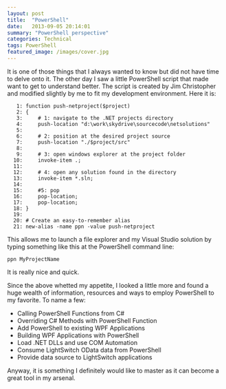 ```yaml
---
layout: post
title:  "PowerShell"
date:   2013-09-05 20:14:01
summary: "PowerShell perspective"
categories: Technical
tags: PowerShell
featured_image: /images/cover.jpg
---
```


It is one of those things that I always wanted to know but did not have time to delve onto it. The other day I saw a little PowerShell script that made want to get to understand better. The script is created by Jim Christopher and modified slightly by me to fit my development environment. Here it is:

```
   1: function push-netproject($project)
   2: {
   3:     # 1: navigate to the .NET projects directory
   4:     push-location "d:\work\skydrive\sourcecode\netsolutions"
   5:
   6:     # 2: position at the desired project source
   7:     push-location "./$project/src"
   8:
   9:     # 3: open windows explorer at the project folder
  10:     invoke-item .;
  11:
  12:     # 4: open any solution found in the directory
  13:     invoke-item *.sln;
  14:
  15:     #5: pop
  16:     pop-location;
  17:     pop-location;
  18: }
  19:
  20: # Create an easy-to-remember alias
  21: new-alias -name ppn -value push-netproject
```

This allows me to launch a file explorer and my Visual Studio solution by typing something like this at the PowerShell command line:

```
ppn MyProjectName
```

It is really nice and quick.

Since the above whetted my appetite, I looked a little more and found a huge wealth of information, resources and ways to employ PowerShell to my favorite. To name a few:

* Calling PowerShell Functions from C#
* Overriding C# Methods with PowerShell Function
* Add PowerShell to existing WPF Applications
* Building WPF Applications with PowerShell
* Load .NET DLLs and use COM Automation
* Consume LightSwitch OData data from PowerShell
* Provide data source to LightSwitch applications

Anyway, it is something I definitely would like to master as it can become a great tool in my arsenal.